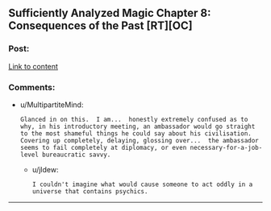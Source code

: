 ## Sufficiently Analyzed Magic Chapter 8: Consequences of the Past [RT][OC]

### Post:

[Link to content]()

### Comments:

- u/MultipartiteMind:
  ```
  Glanced in on this.  I am...  honestly extremely confused as to why, in his introductory meeting, an ambassador would go straight to the most shameful things he could say about his civilisation.  Covering up completely, delaying, glossing over...  the ambassador seems to fail completely at diplomacy, or even necessary-for-a-job-level bureaucratic savvy.
  ```

  - u/jldew:
    ```
    I couldn't imagine what would cause someone to act oddly in a universe that contains psychics.
    ```

---

